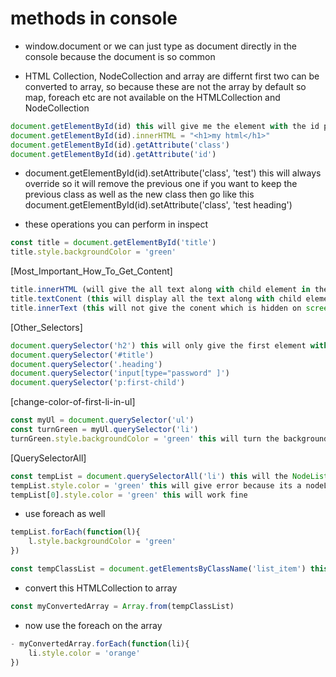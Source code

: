# methods in console
- window.document or we can just type as document directly in the console because the document is so common

- HTML Collection, NodeCollection and array are differnt first two can be converted to array, so because these are not the array by default so map, foreach etc are not available on the HTMLCollection and NodeCollection

```JavaScript
document.getElementById(id) this will give me the element with the id passed
document.getElementById(id).innerHTML = "<h1>my html</h1>"
document.getElementById(id).getAttribute('class')
document.getElementById(id).getAttribute('id')
```
- document.getElementById(id).setAttribute('class', 'test') this will always override so it will remove the previous one if you want to keep the previous class as well as the new class then go like this document.getElementById(id).setAttribute('class', 'test heading')

- these operations you can perform in inspect

```JavaScript
const title = document.getElementById('title')
title.style.backgroundColor = 'green'
```

[Most_Important_How_To_Get_Content]
```JavaScript
title.innerHTML (will give the all text along with child element in the parent element)
title.textConent (this will display all the text along with child element text even if hidden using css)
title.innerText (this will not give the conent which is hidden on screen by any styling property like display: none)
```

[Other_Selectors]

```JavaScript
document.querySelector('h2') this will only give the first element with h2 tag
document.querySelector('#title')
document.querySelector('.heading')
document.querySelector('input[type="password" ]')
document.querySelector('p:first-child')
```

[change-color-of-first-li-in-ul]
```JavaScript
const myUl = document.querySelector('ul')
const turnGreen = myUl.querySelector('li')
turnGreen.style.backgroundColor = 'green' this will turn the background color to green
```
[QuerySelectorAll]
```JavaScript
const tempList = document.querySelectorAll('li') this will the NodeList and this is not array
tempList.style.color = 'green' this will give error because its a nodeList not single element
tempList[0].style.color = 'green' this will work fine
```

- use foreach as well
```JavaScript
tempList.forEach(function(l){
    l.style.backgroundColor = 'green'
})
```
```JavaScript
const tempClassList = document.getElementsByClassName('list_item') this will give the HTMLCollection which is different from NodeList and does not have the foreach as well
```
- convert this HTMLCollection to array

```JavaScript
const myConvertedArray = Array.from(tempClassList)
```
- now use the foreach on the array

```JavaScript
- myConvertedArray.forEach(function(li){
    li.style.color = 'orange'
})
```